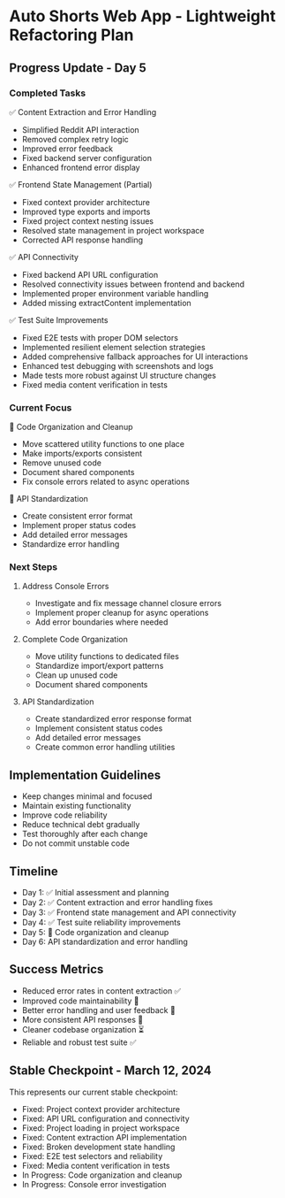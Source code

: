 # Auto Shorts Web App - Lightweight Refactoring Plan

## Progress Update - Day 5

### Completed Tasks
✅ Content Extraction and Error Handling
- Simplified Reddit API interaction
- Removed complex retry logic
- Improved error feedback
- Fixed backend server configuration
- Enhanced frontend error display

✅ Frontend State Management (Partial)
- Fixed context provider architecture
- Improved type exports and imports
- Fixed project context nesting issues
- Resolved state management in project workspace
- Corrected API response handling

✅ API Connectivity
- Fixed backend API URL configuration
- Resolved connectivity issues between frontend and backend
- Implemented proper environment variable handling
- Added missing extractContent implementation

✅ Test Suite Improvements
- Fixed E2E tests with proper DOM selectors
- Implemented resilient element selection strategies
- Added comprehensive fallback approaches for UI interactions
- Enhanced test debugging with screenshots and logs
- Made tests more robust against UI structure changes
- Fixed media content verification in tests

### Current Focus
🔄 Code Organization and Cleanup
- Move scattered utility functions to one place
- Make imports/exports consistent
- Remove unused code
- Document shared components
- Fix console errors related to async operations

🔄 API Standardization
- Create consistent error format
- Implement proper status codes
- Add detailed error messages
- Standardize error handling

### Next Steps
1. Address Console Errors
   - Investigate and fix message channel closure errors
   - Implement proper cleanup for async operations
   - Add error boundaries where needed

2. Complete Code Organization
   - Move utility functions to dedicated files
   - Standardize import/export patterns
   - Clean up unused code
   - Document shared components

3. API Standardization
   - Create standardized error response format
   - Implement consistent status codes
   - Add detailed error messages
   - Create common error handling utilities

## Implementation Guidelines
- Keep changes minimal and focused
- Maintain existing functionality
- Improve code reliability
- Reduce technical debt gradually
- Test thoroughly after each change
- Do not commit unstable code

## Timeline
- Day 1: ✅ Initial assessment and planning
- Day 2: ✅ Content extraction and error handling fixes
- Day 3: ✅ Frontend state management and API connectivity
- Day 4: ✅ Test suite reliability improvements
- Day 5: 🔄 Code organization and cleanup
- Day 6: API standardization and error handling

## Success Metrics
- Reduced error rates in content extraction ✅
- Improved code maintainability 🔄
- Better error handling and user feedback 🔄
- More consistent API responses 🔄
- Cleaner codebase organization ⏳
- Reliable and robust test suite ✅

## Stable Checkpoint - March 12, 2024
This represents our current stable checkpoint:

- Fixed: Project context provider architecture
- Fixed: API URL configuration and connectivity
- Fixed: Project loading in project workspace
- Fixed: Content extraction API implementation
- Fixed: Broken development state handling
- Fixed: E2E test selectors and reliability
- Fixed: Media content verification in tests
- In Progress: Code organization and cleanup
- In Progress: Console error investigation 